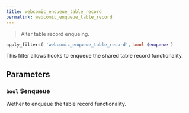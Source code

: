 ```yaml
---
title: webcomic_enqueue_table_record
permalink: webcomic_enqueue_table_record
---
```


> Alter table record enqueing.

```php
apply_filters( 'webcomic_enqueue_table_record', bool $enqueue )
```

This filter allows hooks to enqueue the shared table record functionality.

## Parameters

### `bool` $enqueue
Wether to enqueue the table record functionality.
